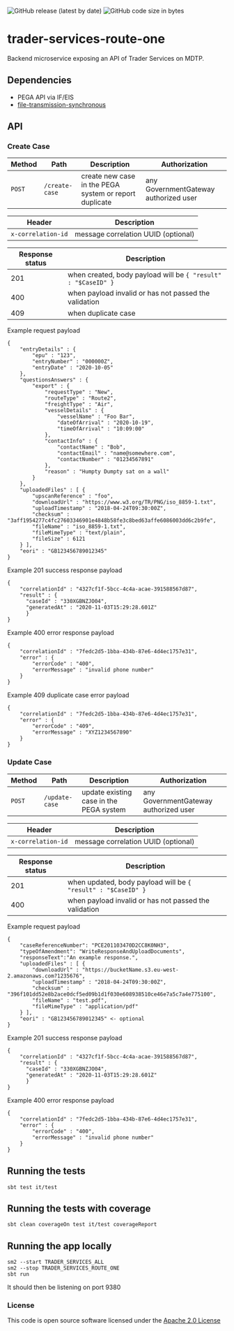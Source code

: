 ![GitHub release (latest by date)](https://img.shields.io/github/v/release/hmrc/trader-services-route-one) ![GitHub code size in bytes](https://img.shields.io/github/languages/code-size/hmrc/trader-services-route-one)

# trader-services-route-one

Backend microservice exposing an API of Trader Services on MDTP.

## Dependencies

- PEGA API via IF/EIS
- [file-transmission-synchronous](https://github.com/hmrc/file-transmission-synchronous)

## API

### Create Case

Method | Path | Description | Authorization
---|---|---|---
`POST` | `/create-case` | create new case in the PEGA system or report duplicate | any GovernmentGateway authorized user

Header | Description
---|---
`x-correlation-id` | message correlation UUID (optional)

Response status | Description
---|---
201| when created, body payload will be `{ "result" : "$CaseID" }`
400| when payload invalid or has not passed the validation
409| when duplicate case

Example request payload 

    {
        "entryDetails" : {
            "epu" : "123",
            "entryNumber" : "000000Z",
            "entryDate" : "2020-10-05"
        },
        "questionsAnswers" : {
            "export" : {
                "requestType" : "New",
                "routeType" : "Route2",
                "freightType" : "Air",
                "vesselDetails" : {
                    "vesselName" : "Foo Bar",
                    "dateOfArrival" : "2020-10-19",
                    "timeOfArrival" : "10:09:00"
                },
                "contactInfo" : {
                    "contactName" : "Bob",
                    "contactEmail" : "name@somewhere.com",
                    "contactNumber" : "01234567891"
                },
                "reason" : "Humpty Dumpty sat on a wall"
            }
        },
        "uploadedFiles" : [ {
            "upscanReference" : "foo",
            "downloadUrl" : "https://www.w3.org/TR/PNG/iso_8859-1.txt",
            "uploadTimestamp" : "2018-04-24T09:30:00Z",
            "checksum" : "3aff1954277c4fc27603346901e4848b58fe3c8bed63affe6086003dd6c2b9fe",
            "fileName" : "iso_8859-1.txt",
            "fileMimeType" : "text/plain",
            "fileSize" : 6121
        } ],
        "eori" : "GB123456789012345"
    }

Example 201 success response payload

    {
        "correlationId" : "4327cf1f-5bcc-4c4a-acae-391588567d87",
        "result" : {
          "caseId" : "330XGBNZJO04",
          "generatedAt" : "2020-11-03T15:29:28.601Z"
          }
    }

Example 400 error response payload

    {
        "correlationId" : "7fedc2d5-1bba-434b-87e6-4d4ec1757e31",
        "error" : {
            "errorCode" : "400",
            "errorMessage" : "invalid phone number"
        }
    } 

Example 409 duplicate case error payload

    {
        "correlationId" : "7fedc2d5-1bba-434b-87e6-4d4ec1757e31",
        "error" : {
            "errorCode" : "409",
            "errorMessage" : "XYZ1234567890"
        }
    }

### Update Case

Method | Path | Description | Authorization
---|---|---|---
`POST` | `/update-case` | update existing case in the PEGA system | any GovernmentGateway authorized user

Header | Description
---|---
`x-correlation-id` | message correlation UUID (optional)

Response status | Description
---|---
201| when updated, body payload will be `{ "result" : "$CaseID" }`
400| when payload invalid or has not passed the validation

Example request payload 

    {
        "caseReferenceNumber": "PCE201103470D2CC8K0NH3",
        "typeOfAmendment": "WriteResponseAndUploadDocuments",
        "responseText":"An example response.",
        "uploadedFiles" : [ {
            "downloadUrl" : "https://bucketName.s3.eu-west-2.amazonaws.com?1235676",
            "uploadTimestamp" : "2018-04-24T09:30:00Z",
            "checksum" : "396f101dd52e8b2ace0dcf5ed09b1d1f030e608938510ce46e7a5c7a4e775100",
            "fileName" : "test.pdf",
            "fileMimeType" : "application/pdf"
        } ],
        "eori" : "GB123456789012345" <- optional
    }

Example 201 success response payload

    {
        "correlationId" : "4327cf1f-5bcc-4c4a-acae-391588567d87",
        "result" : {
          "caseId" : "330XGBNZJO04",
          "generatedAt" : "2020-11-03T15:29:28.601Z"
          }
    }

Example 400 error response payload

    {
        "correlationId" : "7fedc2d5-1bba-434b-87e6-4d4ec1757e31",
        "error" : {
            "errorCode" : "400",
            "errorMessage" : "invalid phone number"
        }
    }    


## Running the tests

    sbt test it/test

## Running the tests with coverage

    sbt clean coverageOn test it/test coverageReport

## Running the app locally

    sm2 --start TRADER_SERVICES_ALL
    sm2 --stop TRADER_SERVICES_ROUTE_ONE
    sbt run

It should then be listening on port 9380

### License

This code is open source software licensed under the [Apache 2.0 License]("http://www.apache.org/licenses/LICENSE-2.0.html")
